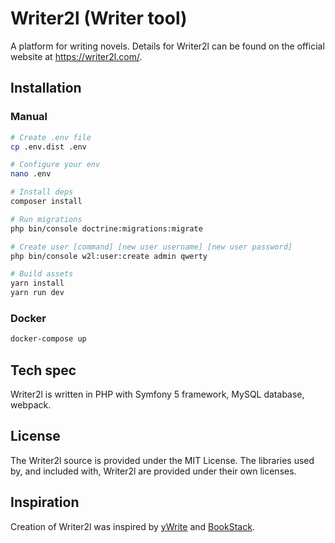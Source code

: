 # Writer2l (Writer tool)

A platform for writing novels. Details for Writer2l can be found on the official website at https://writer2l.com/.

## Installation
### Manual
``` bash
# Create .env file
cp .env.dist .env

# Configure your env
nano .env

# Install deps
composer install

# Run migrations
php bin/console doctrine:migrations:migrate

# Create user [command] [new user username] [new user password]
php bin/console w2l:user:create admin qwerty

# Build assets
yarn install
yarn run dev
```
### Docker
``` bash
docker-compose up
```
## Tech spec
Writer2l is written in PHP with Symfony 5 framework, MySQL database, webpack.

## License

The Writer2l source is provided under the MIT License. The libraries used by, and included with, Writer2l are provided under their own licenses.

## Inspiration

Creation of Writer2l was inspired by [yWrite](http://www.spacejock.com/yWriter6.html) and [BookStack](https://www.bookstackapp.com/).
